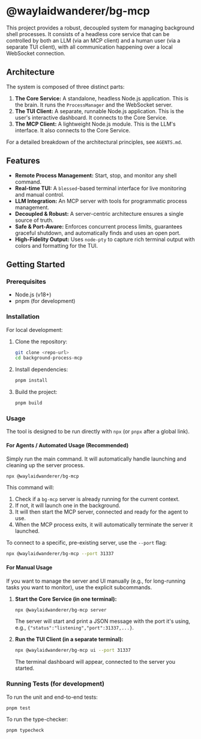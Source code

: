 # @waylaidwanderer/bg-mcp

This project provides a robust, decoupled system for managing background shell processes. It consists of a headless core service that can be controlled by both an LLM (via an MCP client) and a human user (via a separate TUI client), with all communication happening over a local WebSocket connection.

## Architecture

The system is composed of three distinct parts:

1.  **The Core Service:** A standalone, headless Node.js application. This is the brain. It runs the `ProcessManager` and the WebSocket server.
2.  **The TUI Client:** A separate, runnable Node.js application. This is the user's interactive dashboard. It connects to the Core Service.
3.  **The MCP Client:** A lightweight Node.js module. This is the LLM's interface. It also connects to the Core Service.

For a detailed breakdown of the architectural principles, see `AGENTS.md`.

## Features

-   **Remote Process Management:** Start, stop, and monitor any shell command.
-   **Real-time TUI:** A `blessed`-based terminal interface for live monitoring and manual control.
-   **LLM Integration:** An MCP server with tools for programmatic process management.
-   **Decoupled & Robust:** A server-centric architecture ensures a single source of truth.
-   **Safe & Port-Aware:** Enforces concurrent process limits, guarantees graceful shutdown, and automatically finds and uses an open port.
-   **High-Fidelity Output:** Uses `node-pty` to capture rich terminal output with colors and formatting for the TUI.

## Getting Started

### Prerequisites

-   Node.js (v18+)
-   pnpm (for development)

### Installation

For local development:
1.  Clone the repository:
    ```bash
    git clone <repo-url>
    cd background-process-mcp
    ```
2.  Install dependencies:
    ```bash
    pnpm install
    ```
3. Build the project:
    ```bash
    pnpm build
    ```

### Usage

The tool is designed to be run directly with `npx` (or `pnpx` after a global link).

#### For Agents / Automated Usage (Recommended)

Simply run the main command. It will automatically handle launching and cleaning up the server process.

```bash
npx @waylaidwanderer/bg-mcp
```

This command will:
1.  Check if a `bg-mcp` server is already running for the current context.
2.  If not, it will launch one in the background.
3.  It will then start the MCP server, connected and ready for the agent to use.
4.  When the MCP process exits, it will automatically terminate the server it launched.

To connect to a specific, pre-existing server, use the `--port` flag:
```bash
npx @waylaidwanderer/bg-mcp --port 31337
```

#### For Manual Usage

If you want to manage the server and UI manually (e.g., for long-running tasks you want to monitor), use the explicit subcommands.

1.  **Start the Core Service (in one terminal):**
    ```bash
    npx @waylaidwanderer/bg-mcp server
    ```
    The server will start and print a JSON message with the port it's using, e.g., `{"status":"listening","port":31337,...}`.

2.  **Run the TUI Client (in a separate terminal):**
    ```bash
    npx @waylaidwanderer/bg-mcp ui --port 31337
    ```
    The terminal dashboard will appear, connected to the server you started.


### Running Tests (for development)

To run the unit and end-to-end tests:

```bash
pnpm test
```

To run the type-checker:

```bash
pnpm typecheck
```
